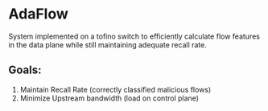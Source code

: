 # AdaFlow
System implemented on a tofino switch to efficiently calculate flow features in the data plane while still maintaining adequate recall rate. 

## Goals:
1. Maintain Recall Rate (correctly classified malicious flows)
2. Minimize Upstream bandwidth (load on control plane)
